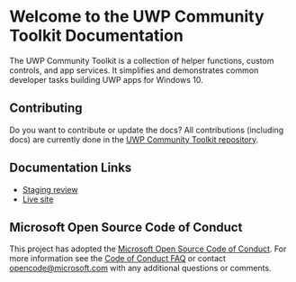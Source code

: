 # Welcome to the UWP Community Toolkit Documentation

The UWP Community Toolkit is a collection of helper functions, custom controls, and app services. It simplifies and demonstrates common developer tasks building UWP apps for Windows 10.

## Contributing
Do you want to contribute or update the docs? All contributions (including docs) are currently done in the [UWP Community Toolkit repository](https://github.com/Microsoft/UWPCommunityToolkit).


## Documentation Links
- [Staging review](https://review.docs.microsoft.com/en-us/windows/uwpcommunitytoolkit/?branch=master)
- [Live site](https://docs.microsoft.com/en-us/windows/uwpcommunitytoolkit)

## Microsoft Open Source Code of Conduct
This project has adopted the [Microsoft Open Source Code of Conduct](https://opensource.microsoft.com/codeofconduct/).
For more information see the [Code of Conduct FAQ](https://opensource.microsoft.com/codeofconduct/faq/) or contact [opencode@microsoft.com](mailto:opencode@microsoft.com) with any additional questions or comments.
